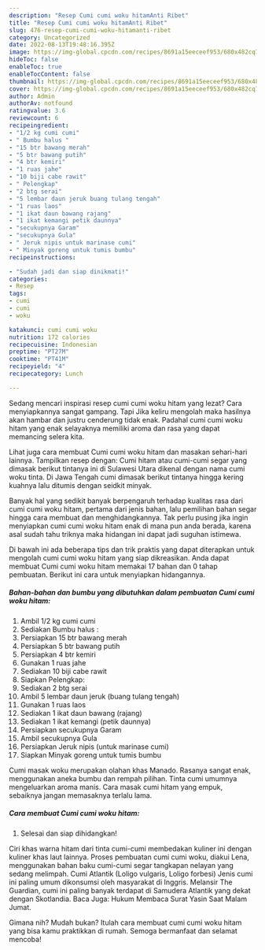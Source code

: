 ```yaml
---
description: "Resep Cumi cumi woku hitamAnti Ribet"
title: "Resep Cumi cumi woku hitamAnti Ribet"
slug: 476-resep-cumi-cumi-woku-hitamanti-ribet
category: Uncategorized
date: 2022-08-13T19:48:16.395Z
image: https://img-global.cpcdn.com/recipes/8691a15eeceef953/680x482cq70/cumi-cumi-woku-hitam-foto-resep-utama.jpg
hideToc: false
enableToc: true
enableTocContent: false
thumbnail: https://img-global.cpcdn.com/recipes/8691a15eeceef953/680x482cq70/cumi-cumi-woku-hitam-foto-resep-utama.jpg
cover: https://img-global.cpcdn.com/recipes/8691a15eeceef953/680x482cq70/cumi-cumi-woku-hitam-foto-resep-utama.jpg
author: Admin
authorAv: notfound
ratingvalue: 3.6
reviewcount: 6
recipeingredient:
- "1/2 kg cumi cumi"
- " Bumbu halus "
- "15 btr bawang merah"
- "5 btr bawang putih"
- "4 btr kemiri"
- "1 ruas jahe"
- "10 biji cabe rawit"
- " Pelengkap"
- "2 btg serai"
- "5 lembar daun jeruk buang tulang tengah"
- "1 ruas laos"
- "1 ikat daun bawang rajang"
- "1 ikat kemangi petik daunnya"
- "secukupnya Garam"
- "secukupnya Gula"
- " Jeruk nipis untuk marinase cumi"
- " Minyak goreng untuk tumis bumbu"
recipeinstructions:

- "Sudah jadi dan siap dinikmati!"
categories:
- Resep
tags:
- cumi
- cumi
- woku

katakunci: cumi cumi woku 
nutrition: 172 calories
recipecuisine: Indonesian
preptime: "PT27M"
cooktime: "PT41M"
recipeyield: "4"
recipecategory: Lunch

---
```



Sedang mencari inspirasi resep cumi cumi woku hitam yang lezat? Cara menyiapkannya sangat gampang. Tapi Jika keliru mengolah maka hasilnya akan hambar dan justru cenderung tidak enak. Padahal cumi cumi woku hitam yang enak selayaknya memiliki aroma dan rasa yang dapat memancing selera kita.


Lihat juga cara membuat Cumi cumi woku hitam dan masakan sehari-hari lainnya. Tampilkan resep dengan: Cumi hitam atau cumi-cumi segar yang dimasak berikut tintanya ini di Sulawesi Utara dikenal dengan nama cumi woku tinta. Di Jawa Tengah cumi dimasak berikut tintanya hingga kering kuahnya lalu ditumis dengan seidkit minyak.

Banyak hal yang sedikit banyak berpengaruh terhadap kualitas rasa dari cumi cumi woku hitam, pertama dari jenis bahan, lalu pemilihan bahan segar hingga cara membuat dan menghidangkannya. Tak perlu pusing jika ingin menyiapkan cumi cumi woku hitam enak di mana pun anda berada, karena asal sudah tahu triknya maka hidangan ini dapat jadi suguhan istimewa.


Di bawah ini ada beberapa tips dan trik praktis yang dapat diterapkan untuk mengolah cumi cumi woku hitam yang siap dikreasikan. Anda dapat membuat Cumi cumi woku hitam memakai 17 bahan dan 0 tahap pembuatan. Berikut ini cara untuk menyiapkan hidangannya.

<!--inarticleads1-->

##### Bahan-bahan dan bumbu yang dibutuhkan dalam pembuatan Cumi cumi woku hitam:

1. Ambil 1/2 kg cumi cumi
1. Sediakan  Bumbu halus :
1. Persiapkan 15 btr bawang merah
1. Persiapkan 5 btr bawang putih
1. Persiapkan 4 btr kemiri
1. Gunakan 1 ruas jahe
1. Sediakan 10 biji cabe rawit
1. Siapkan  Pelengkap:
1. Sediakan 2 btg serai
1. Ambil 5 lembar daun jeruk (buang tulang tengah)
1. Gunakan 1 ruas laos
1. Sediakan 1 ikat daun bawang (rajang)
1. Sediakan 1 ikat kemangi (petik daunnya)
1. Persiapkan secukupnya Garam
1. Ambil secukupnya Gula
1. Persiapkan  Jeruk nipis (untuk marinase cumi)
1. Siapkan  Minyak goreng untuk tumis bumbu


Cumi masak woku merupakan olahan khas Manado. Rasanya sangat enak, menggunakan aneka bumbu dan rempah pilihan. Tinta cumi umumnya mengeluarkan aroma manis. Cara masak cumi hitam yang empuk, sebaiknya jangan memasaknya terlalu lama. 

<!--inarticleads2-->

##### Cara membuat Cumi cumi woku hitam:


1. Selesai dan siap dihidangkan!

Ciri khas warna hitam dari tinta cumi-cumi membedakan kuliner ini dengan kuliner khas laut lainnya. Proses pembuatan cumi cumi woku, diakui Lena, menggunakan bahan baku cumi-cumi segar tangkapan nelayan yang sedang melimpah. Cumi Atlantik (Loligo vulgaris, Loligo forbesi) Jenis cumi ini paling umum dikonsumsi oleh masyarakat di Inggris. Melansir The Guardian, cumi ini paling banyak terdapat di Samudera Atlantik yang dekat dengan Skotlandia. Baca Juga: Hukum Membaca Surat Yasin Saat Malam Jumat. 

Gimana nih? Mudah bukan? Itulah cara membuat cumi cumi woku hitam yang bisa kamu praktikkan di rumah. Semoga bermanfaat dan selamat mencoba!
